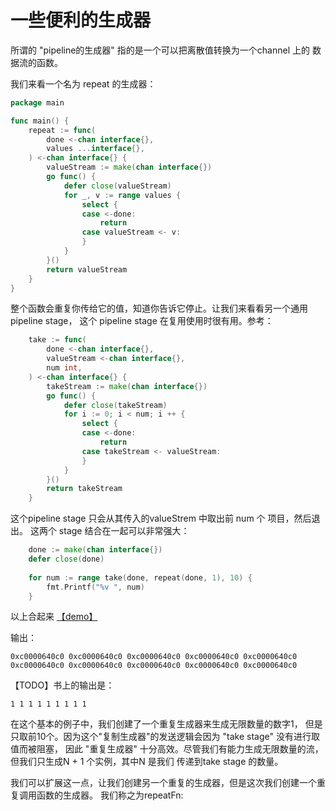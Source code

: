 # 一些便利的生成器

所谓的 "pipeline的生成器" 指的是一个可以把离散值转换为一个channel 上的 数据流的函数。

我们来看一个名为 repeat 的生成器：

```go
package main

func main() {
	repeat := func(
		done <-chan interface{},
		values ...interface{},
	) <-chan interface{} {
		valueStream := make(chan interface{})
		go func() {
			defer close(valueStream)
			for _, v := range values {
				select {
				case <-done:
					return
				case valueStream <- v:
				}
			}
		}()
		return valueStream
	}
}
```
整个函数会重复你传给它的值，知道你告诉它停止。让我们来看看另一个通用 pipeline stage，
这个 pipeline stage 在复用使用时很有用。参考：
```go
    take := func(
		done <-chan interface{},
		valueStream <-chan interface{},
		num int,
	) <-chan interface{} {
		takeStream := make(chan interface{})
		go func() {
			defer close(takeStream)
			for i := 0; i < num; i ++ {
				select {
				case <-done:
					return
				case takeStream <- valueStream:
				}
			}
		}()
		return takeStream
	}
```
这个pipeline stage 只会从其传入的valueStrem 中取出前 num 个 项目，然后退出。
这两个 stage 结合在一起可以非常强大：
```go
    done := make(chan interface{})
	defer close(done)
	
	for num := range take(done, repeat(done, 1), 10) {
		fmt.Printf("%v ", num)
	}
```
以上合起来 [【demo】](repeat_gen/repeat_gen.go)

输出：
```shell
0xc0000640c0 0xc0000640c0 0xc0000640c0 0xc0000640c0 0xc0000640c0 0xc0000640c0 0xc0000640c0 0xc0000640c0 0xc0000640c0 0xc0000640c0
```
【TODO】书上的输出是：
```shell
1 1 1 1 1 1 1 1 1
```
在这个基本的例子中，我们创建了一个重复生成器来生成无限数量的数字1，
但是只取前10个。因为这个"复制生成器"的发送逻辑会因为 "take stage" 没有进行取值而被阻塞，
因此 "重复生成器" 十分高效。尽管我们有能力生成无限数量的流，但我们只生成N + 1 个实例，其中N 是我们
传递到take stage 的数量。

我们可以扩展这一点，让我们创建另一个重复的生成器，但是这次我们创建一个重复调用函数的生成器。
我们称之为repeatFn:
```go

```




